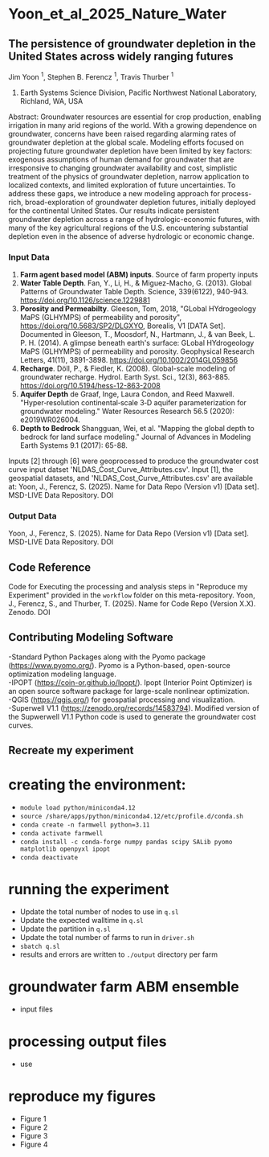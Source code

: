 # Yoon_et_al_2025_Nature_Water

## The persistence of groundwater depletion in the United States across widely ranging futures
Jim Yoon <sup>1</sup>, Stephen B. Ferencz <sup>1</sup>, Travis Thurber <sup>1</sup> 
1. Earth Systems Science Division, Pacific Northwest National Laboratory, Richland, WA, USA

Abstract: Groundwater resources are essential for crop production, enabling irrigation in many arid regions of the world. With a growing dependence on groundwater, concerns have been raised regarding alarming rates of groundwater depletion at the global scale. Modeling efforts focused on projecting future groundwater depletion have been limited by key factors: exogenous assumptions of human demand for groundwater that are irresponsive to changing groundwater availability and cost, simplistic treatment of the physics of groundwater depletion, narrow application to localized contexts, and limited exploration of future uncertainties. To address these gaps, we introduce a new modeling approach for process-rich, broad-exploration of groundwater depletion futures, initially deployed for the continental United States. Our results indicate persistent groundwater depletion across a range of hydrologic-economic futures, with many of the key agricultural regions of the U.S. encountering substantial depletion even in the absence of adverse hydrologic or economic change.

### Input Data 
1. **Farm agent based model (ABM) inputs**. Source of farm property inputs 
2. **Water Table Depth**. Fan, Y., Li, H., & Miguez-Macho, G. (2013). Global Patterns of Groundwater Table Depth. Science, 339(6122), 940-943. https://doi.org/10.1126/science.1229881
3. **Porosity and Permeabilty**. Gleeson, Tom, 2018, "GLobal HYdrogeology MaPS (GLHYMPS) of permeability and porosity", https://doi.org/10.5683/SP2/DLGXYO, Borealis, V1 [DATA Set]. Documented in Gleeson, T., Moosdorf, N., Hartmann, J., & van Beek, L. P. H. (2014). A glimpse beneath earth's surface: GLobal HYdrogeology MaPS (GLHYMPS) of permeability and porosity. Geophysical Research Letters, 41(11), 3891-3898. https://doi.org/10.1002/2014GL059856
4. **Recharge**. Döll, P., & Fiedler, K. (2008). Global-scale modeling of groundwater recharge. Hydrol. Earth Syst. Sci., 12(3), 863-885. https://doi.org/10.5194/hess-12-863-2008
5. **Aquifer Depth** de Graaf, Inge, Laura Condon, and Reed Maxwell. "Hyper‐resolution continental‐scale 3‐D aquifer parameterization for groundwater modeling." Water Resources Research 56.5 (2020): e2019WR026004. 
6. **Depth to Bedrock** Shangguan, Wei, et al. "Mapping the global depth to bedrock for land surface modeling." Journal of Advances in Modeling Earth Systems 9.1 (2017): 65-88.

Inputs [2] through [6] were geoprocessed to produce the groundwater cost curve input datset 'NLDAS_Cost_Curve_Attributes.csv'. Input [1], the geospatial datasets, and 'NLDAS_Cost_Curve_Attributes.csv' are available at: Yoon, J., Ferencz, S. (2025). Name for Data Repo (Version v1) [Data set]. MSD-LIVE Data Repository. DOI 

### Output Data 
Yoon, J., Ferencz, S. (2025). Name for Data Repo (Version v1) [Data set]. MSD-LIVE Data Repository. DOI  

## Code Reference 
Code for Executing the processing and analysis steps in "Reproduce my Experiment" provided in the `workflow` folder on this meta-repository. Yoon, J., Ferencz, S., and Thurber, T. (2025). Name for Code Repo (Version X.X). Zenodo. DOI 

## Contributing Modeling Software 
-Standard Python Packages along with the Pyomo package (https://www.pyomo.org/). Pyomo is a Python-based, open-source optimization modeling language.  
-IPOPT (https://coin-or.github.io/Ipopt/). Ipopt (Interior Point Optimizer) is an open source software package for large-scale nonlinear optimization.   
-QGIS (https://qgis.org/) for geospatial processing and visualization.   
-Superwell V1.1 (https://zenodo.org/records/14583794). Modified version of the Supwerwell V1.1 Python code is used to generate the groundwater cost curves.   

## Recreate my experiment 
# creating the environment:
- `module load python/miniconda4.12`
- `source /share/apps/python/miniconda4.12/etc/profile.d/conda.sh`
- `conda create -n farmwell python=3.11`
- `conda activate farmwell`
- `conda install -c conda-forge numpy pandas scipy SALib pyomo matplotlib openpyxl ipopt`
- `conda deactivate`

# running the experiment
- Update the total number of nodes to use in `q.sl`
- Update the expected walltime in `q.sl`
- Update the partition in `q.sl`
- Update the total number of farms to run in `driver.sh`
- `sbatch q.sl`
- results and errors are written to `./output` directory per farm

# groundwater farm ABM ensemble 
- input files 

# processing output files 
- use

# reproduce my figures 
- Figure 1
- Figure 2
- Figure 3
- Figure 4 
